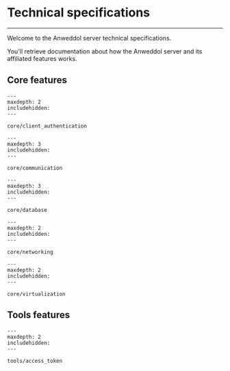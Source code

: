 # Technical specifications
---

Welcome to the Anweddol server technical specifications.

You'll retrieve documentation about how the Anweddol server and its affiliated features works.

## Core features

```{toctree}
---
maxdepth: 2
includehidden:
---

core/client_authentication
```

```{toctree}
---
maxdepth: 3
includehidden:
---

core/communication
```

```{toctree}
---
maxdepth: 3
includehidden:
---

core/database
```

```{toctree}
---
maxdepth: 2
includehidden:
---

core/networking
```

```{toctree}
---
maxdepth: 2
includehidden:
---

core/virtualization
```

## Tools features

```{toctree}
---
maxdepth: 2
includehidden:
---

tools/access_token
```